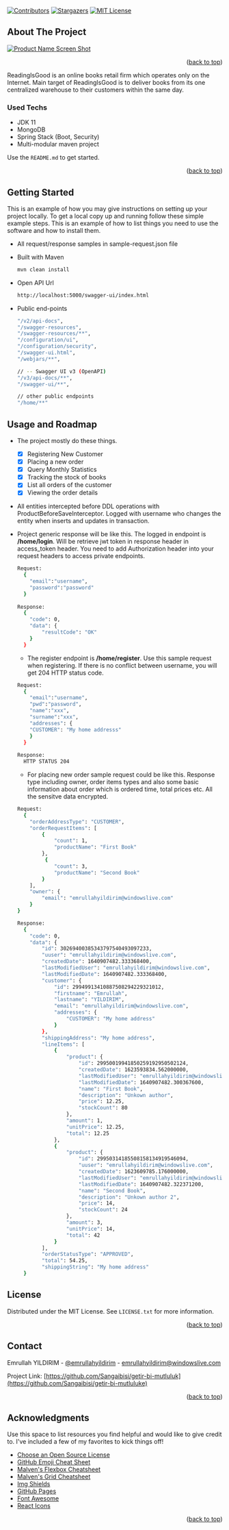 <div id="top"></div>

[![Contributors][contributors-shield]][contributors-url]
[![Stargazers][stars-shield]][stars-url]
[![MIT License][license-shield]][license-url]

<!-- ABOUT THE PROJECT -->
## About The Project

[![Product Name Screen Shot][product-screenshot]](https://www.google.com/search?q=GET%C4%B0R&rlz=1C1GCEU_enTR848TR848&sxsrf=AOaemvK1GjQ2DLUSbzQpK6sYvwaxfV1jFg:1640902494741&source=lnms&tbm=isch&sa=X&ved=2ahUKEwjS8LySxoz1AhWwQ_EDHR2MDeMQ_AUoA3oECBsQBQ&biw=2560&bih=1329&dpr=1#imgrc=zaKWed15DciKaM)


<p align="right">(<a href="#top">back to top</a>)</p>

ReadingIsGood is an online books retail firm which operates only on the Internet. Main
target of ReadingIsGood is to deliver books from its one centralized warehouse to their
customers within the same day.

### Used Techs

- JDK 11
- MongoDB
- Spring Stack (Boot, Security)
- Multi-modular maven project

Use the `README.md` to get started.

<p align="right">(<a href="#top">back to top</a>)</p>


<!-- GETTING STARTED -->
## Getting Started

This is an example of how you may give instructions on setting up your project locally.
To get a local copy up and running follow these simple example steps. This is an example of how to list things you need to use the software and how to install them.

* All request/response samples in sample-request.json file

* Built with Maven


  ```sh
  mvn clean install
  ```
  
* Open API Url


  ```sh
  http://localhost:5000/swagger-ui/index.html
  ```
  
* Public end-points


  ```sh
  "/v2/api-docs",
  "/swagger-resources",
  "/swagger-resources/**",
  "/configuration/ui",
  "/configuration/security",
  "/swagger-ui.html",
  "/webjars/**",
  
  // -- Swagger UI v3 (OpenAPI)
  "/v3/api-docs/**",
  "/swagger-ui/**",
  
  // other public endpoints
  "/home/**"
  ```            

## Usage and Roadmap

* The project mostly do these things.

  - [x] Registering New Customer
  - [x] Placing a new order
  - [x] Query Monthly Statistics
  - [x] Tracking the stock of books
  - [x] List all orders of the customer
  - [x] Viewing the order details

* All entities intercepted before DDL operations with ProductBeforeSaveInterceptor. Logged with username who changes the entity when inserts and updates in transaction.
* Project generic response will be like this. The logged in endpoint is **/home/login**. Will be retrieve jwt token in response header in access_token header. You need to add Authorization header into your request headers to access private endpoints.
  ```sh
  Request:
    {
      "email":"username",
      "password":"password"
    }
    
  Response:
    {
      "code": 0,
      "data": {
          "resultCode": "OK"
      }
    }
  ```
  
  * The register endpoint is **/home/register**. Use this sample request when registering. If there is no conflict between username, you will get 204 HTTP status code.

  ```sh
  Request:
    {
      "email":"username",
      "pwd":"password",
      "name":"xxx",
      "surname":"xxx",
      "addresses": {
      "CUSTOMER": "My home addresss"
      }
    }
    
  Response:
    HTTP STATUS 204
  ```
  
  * For placing new order sample request could be like this. Response type including owner, order items types and also some basic information about order which is ordered time, total prices etc. All the sensitve data encrypted.

  ```sh
  Request:
    {
      "orderAddressType": "CUSTOMER",
      "orderRequestItems": [
          {
              "count": 1,
              "productName": "First Book"
          },
           {
              "count": 3,
              "productName": "Second Book"
          }
      ],
      "owner": {
          "email": "emrullahyildirim@windowslive.com"
      }
  }

  Response:
    {
      "code": 0,
      "data": {
          "id": 30269400385343797540493097233,
          "uuser": "emrullahyildirim@windowslive.com",
          "createdDate": 1640907482.333368400,
          "lastModifiedUser": "emrullahyildirim@windowslive.com",
          "lastModifiedDate": 1640907482.333368400,
          "customer": {
              "id": 29949913410887508294229321012,
              "firstname": "Emrullah",
              "lastname": "YILDIRIM",
              "email": "emrullahyildirim@windowslive.com",
              "addresses": {
                  "CUSTOMER": "My home address"
              }
          },
          "shippingAddress": "My home address",
          "lineItems": [
              {
                  "product": {
                      "id": 29950019941850259192950502124,
                      "createdDate": 1623593834.562000000,
                      "lastModifiedUser": "emrullahyildirim@windowslive.com",
                      "lastModifiedDate": 1640907482.300367600,
                      "name": "First Book",
                      "description": "Unkown author",
                      "price": 12.25,
                      "stockCount": 80
                  },
                  "amount": 1,
                  "unitPrice": 12.25,
                  "total": 12.25
              },
              {
                  "product": {
                      "id": 29950314185508158134919546094,
                      "uuser": "emrullahyildirim@windowslive.com",
                      "createdDate": 1623609785.176000000,
                      "lastModifiedUser": "emrullahyildirim@windowslive.com",
                      "lastModifiedDate": 1640907482.322371200,
                      "name": "Second Book",
                      "description": "Unkown author 2",
                      "price": 14,
                      "stockCount": 24
                  },
                  "amount": 3,
                  "unitPrice": 14,
                  "total": 42
              }
          ],
          "orderStatusType": "APPROVED",
          "total": 54.25,
          "shippingString": "My home address"
    }

  ```

<!-- LICENSE -->
## License

Distributed under the MIT License. See `LICENSE.txt` for more information.

<p align="right">(<a href="#top">back to top</a>)</p>



<!-- CONTACT -->
## Contact

Emrullah YILDIRIM - [@emrullahyildirim](https://www.linkedin.com/in/emrullahyildirim/) - emrullahyildirim@windowslive.com

Project Link: [https://github.com/Sangaibisi/getir-bi-mutluluk](https://github.com/Sangaibisi/getir-bi-mutluluke)

<p align="right">(<a href="#top">back to top</a>)</p>



<!-- ACKNOWLEDGMENTS -->
## Acknowledgments

Use this space to list resources you find helpful and would like to give credit to. I've included a few of my favorites to kick things off!

* [Choose an Open Source License](https://choosealicense.com)
* [GitHub Emoji Cheat Sheet](https://www.webpagefx.com/tools/emoji-cheat-sheet)
* [Malven's Flexbox Cheatsheet](https://flexbox.malven.co/)
* [Malven's Grid Cheatsheet](https://grid.malven.co/)
* [Img Shields](https://shields.io)
* [GitHub Pages](https://pages.github.com)
* [Font Awesome](https://fontawesome.com)
* [React Icons](https://react-icons.github.io/react-icons/search)

<p align="right">(<a href="#top">back to top</a>)</p>



<!-- MARKDOWN LINKS & IMAGES -->
<!-- https://www.markdownguide.org/basic-syntax/#reference-style-links -->
[contributors-shield]: https://img.shields.io/badge/Contributors-1-w
[contributors-url]: https://github.com/Sangaibisi/getir-bi-mutluluk/graphs/contributors
[forks-shield]: https://img.shields.io/github/forks/othneildrew/Best-README-Template.svg?style=for-the-badge
[forks-url]: https://github.com/othneildrew/Best-README-Template/network/members
[stars-shield]: https://img.shields.io/badge/Stars-1-w
[stars-url]: https://github.com/Sangaibisi/getir-bi-mutluluk/stargazers
[issues-shield]: https://img.shields.io/github/issues/othneildrew/Best-README-Template.svg?style=for-the-badge
[issues-url]: https://github.com/othneildrew/Best-README-Template/issues
[license-shield]: https://img.shields.io/badge/License-MIT-w
[license-url]: https://github.com/othneildrew/Best-README-Template/blob/master/LICENSE.txt
[linkedin-shield]: https://img.shields.io/badge/-LinkedIn-black.svg?style=for-the-badge&logo=linkedin&colorB=555
[linkedin-url]: https://www.linkedin.com/in/emrullahyildirim/
[product-screenshot]: RootBackend/src/main/webapp/WEB-INF/images/getir.jpg

